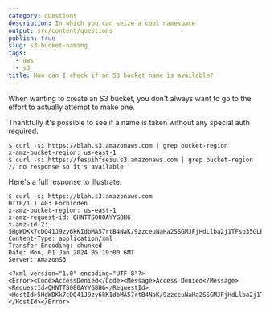 ```yaml
---
category: questions
description: In which you can seize a cool namespace
output: src/content/questions
publish: true
slug: s3-bucket-naming
tags:
  - aws
  - s3
title: How can I check if an S3 bucket name is available?
---
```

When wanting to create an S3 bucket, you don't always want to go to the effort to actually attempt to make one.

Thankfully it's possible to see if a name is taken without any special auth required.

```console
$ curl -si https://blah.s3.amazonaws.com | grep bucket-region
x-amz-bucket-region: us-east-1
$ curl -si https://fesuihfseiu.s3.amazonaws.com | grep bucket-region
// no response so it's available
```

Here's a full response to illustrate:

```console
$ curl -si https://blah.s3.amazonaws.com
HTTP/1.1 403 Forbidden
x-amz-bucket-region: us-east-1
x-amz-request-id: QHNTTS080AYYG8H6
x-amz-id-2: 5HgWDKk7cDQ41J9zy6kKIdbMA57rtB4NaK/9zzceuNaHa2SSGMJFjHdLlba2j1TFsp35GLBPcvU=
Content-Type: application/xml
Transfer-Encoding: chunked
Date: Mon, 01 Jan 2024 05:19:00 GMT
Server: AmazonS3

<?xml version="1.0" encoding="UTF-8"?>
<Error><Code>AccessDenied</Code><Message>Access Denied</Message><RequestId>QHNTTS080AYYG8H6</RequestId><HostId>5HgWDKk7cDQ41J9zy6kKIdbMA57rtB4NaK/9zzceuNaHa2SSGMJFjHdLlba2j1TFsp35GLBPcvU=</HostId></Error>
```